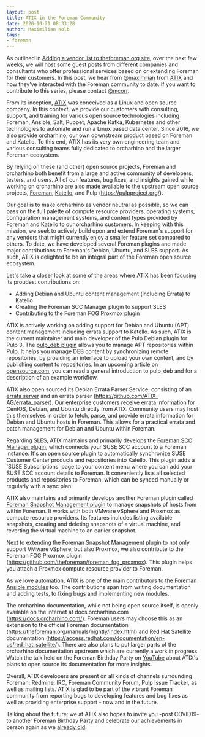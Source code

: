 ```yaml
---
layout: post
title: ATIX in the Foreman Community
date: 2020-10-21 08:33:28
author: Maximilian Kolb
tags:
- foreman
---
```


As outlined in [Adding a vendor list to theforeman.org site](https://community.theforeman.org/t/adding-a-vendor-list-to-theforeman-org-site/20581), over the next few weeks, we will host some guest posts from different companies and consultants who offer professional services based on or extending Foreman for their customers. In this post, we hear from [@maximilian](https://community.theforeman.org/u/maximilian/summary) from [ATIX](https://atix.de/) and how they’ve interacted with the Foreman community to date. If you want to contribute to this series, please contact [@mcorr](https://community.theforeman.org/u/mcorr/summary).

<!--more-->


From its inception, [ATIX](https://atix.de/) was conceived as a Linux and open source company. In this context, we provide our customers with consulting, support, and training for various open source technologies including Foreman, Ansible, Salt, Puppet, Apache Kafka, Kubernetes and other technologies to automate and run a Linux based data center. Since 2016, we also provide [orcharhino](https://orcharhino.com/), our own downstream product based on Foreman and Katello. To this end, ATIX has its very own engineering team and various consulting teams fully dedicated to orcharhino and the larger Foreman ecosystem.

By relying on these (and other) open source projects, Foreman and orcharhino both benefit from a large and active community of developers, testers, and users. All of our features, bug fixes, and insights gained while working on orcharhino are also made available to the upstream open source projects, [Foreman](https://theforeman.org/), [Katello](https://theforeman.org/plugins/katello/), and Pulp (https://pulpproject.org/).

Our goal is to make orcharhino as vendor neutral as possible, so we can pass on the full palette of compute resource providers, operating systems, configuration management systems, and content types provided by Foreman and Katello to our orcharhino customers. In keeping with this mission, we seek to actively build upon and extend Foreman's support for any vendors that might currently enjoy a smaller feature set compared to others. To date, we have developed several Foreman plugins and made major contributions to Foreman's Debian, Ubuntu, and SLES support. As such, ATIX is delighted to be an integral part of the Foreman open source ecosystem.

Let's take a closer look at some of the areas where ATIX has been focusing its proudest contributions on:

* Adding Debian and Ubuntu content management (including Errata) to Katello
* Creating the Foreman SCC Manager plugin to support SLES
* Contributing to the Foreman FOG Proxmox plugin

ATIX is actively working on adding support for Debian and Ubuntu (APT) content management including errata support to Katello. As such, ATIX is the current maintainer and main developer of the Pulp Debian plugin for Pulp 3. The [pulp_deb plugin](https://github.com/pulp/pulp_deb) allows you to manage APT repositories within Pulp. It helps you manage DEB content by synchronizing remote repositories, by providing an interface to upload your own content, and by publishing content to repositories. In an upcoming article on [opensource.com](www.opensource.com), you can read a general introduction to pulp_deb and for a description of an example workflow.

ATIX also open sourced its Debian Errata Parser Service, consisting of an [errata server](https://github.com/ATIX-AG/errata_server) and an errata parser (https://github.com/ATIX-AG/errata_parser). Our enterprise customers receive errata information for CentOS, Debian, and Ubuntu directly from ATIX. Community users may host this themselves in order to fetch, parse, and provide errata information for Debian and Ubuntu hosts in Foreman. This allows for a practical errata and patch management for Debian and Ubuntu within Foreman.

Regarding SLES, ATIX maintains and primarily develops the [Foreman SCC Manager plugin](https://github.com/ATIX-AG/foreman_scc_manager), which connects your SUSE SCC account to a Foreman instance. It's an open source plugin to automatically synchronize SUSE Customer Center products and repositories into Katello. This plugin adds a 'SUSE Subscriptions' page to your content menu where you can add your SUSE SCC account details to Foreman. It conveniently lists all selected products and repositories to Foreman, which can be synced manually or regularly with a sync plan.

ATIX also maintains and primarily develops another Foreman plugin called [Foreman Snapshot Management plugin](https://github.com/ATIX-AG/foreman_snapshot_management) to manage snapshots of hosts from within Foreman. It works with both VMware vSphere and Proxmox as compute resource providers. Its features includes listing available snapshots, creating and deleting snapshots of a virtual machine, and reverting the virtual machine to an earlier snapshot.

Next to extending the Foreman Snapshot Management plugin to not only support VMware vSphere, but also Proxmox, we also contribute to the Foreman FOG Proxmox plugin (https://github.com/theforeman/foreman_fog_proxmox). This plugin helps you attach a Proxmox compute resource provider to Foreman.

As we love automation, ATIX is one of the main contributors to the [Foreman Ansible modules](https://github.com/theforeman/foreman-ansible-modules) too. The contributions span from writing documentation and adding tests, to fixing bugs and implementing new modules.

The orcharhino documentation, while not being open source itself, is openly available on the internet at docs.orcharhino.com (https://docs.orcharhino.com/). Foreman users may choose this as an extension to the official Foreman documentation (https://theforeman.org/manuals/nightly/index.html) and Red Hat Satellite documentation (https://access.redhat.com/documentation/en-us/red_hat_satellite/). There are also plans to put larger parts of the orcharhino documentation upstream which are currently a work in progress. Watch the talk held on the Foreman Birthday Party on [YouTube](https://www.youtube.com/watch?v=qfyk30_TkmQ) about ATIX's plans to open source its documentation for more insights.

Overall, ATIX developers are present on all kinds of channels surrounding Foreman: Redmine, IRC, Foreman Community Forum, Pulp Issue Tracker, as well as mailing lists. ATIX is glad to be part of the vibrant Foreman community from reporting bugs to developing features and bug fixes as well as providing enterprise support - now and in the future.

Talking about the future: we at ATIX also hopes to invite you -post COVID19- to another Foreman Birthday Party and celebrate our achievements in person again as we [already did](https://atix.de/recap-the-foreman-birthday-party-atix/).
